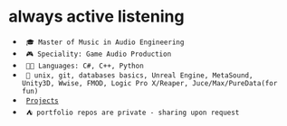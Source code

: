 # always active listening

- <code> 🎓 Master of Music in Audio Engineering </code>
- <code> 🎮 Speciality: Game Audio Production </code>
- <code> 🧑‍💻 Languages: C#, C++, Python </code>
- <code> 🔨 unix, git, databases basics, Unreal Engine, MetaSound, Unity3D, Wwise, FMOD, 
Logic Pro X/Reaper, Juce/Max/PureData(for fun) </code>
- <code> [Projects](PROJECTS.md) </code>
- <code> ⛺ portfolio repos are private - sharing upon request </code>


<!--
- 🔭 
- 📫 How to reach me: ...
- ⚡ Fun fact: ...
-->
